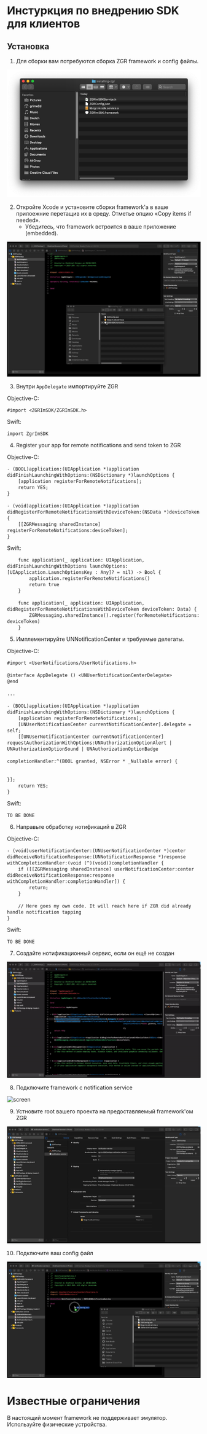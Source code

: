 # Инстуркция по внедрению SDK для клиентов

## Установка

1. Для сборки вам потребуются сборка ZGR framework и config файлы.

![screen](readme/screen_1.png)

2. Откройте Xcode и установите сборки framework'а в ваше прилоежние перетащив их в среду. Отметье опцию «Copy items if needed».
    * Убедитесь, что framework встроится в ваше приложение (embedded).

![screen](readme/video_1.gif)

3. Внутри `AppDelegate` импортируйте ZGR

Objective-C:

```
#import <ZGRImSDK/ZGRImSDK.h>
```
   
Swift:

```
import ZgrImSDK
```

4. Register your app for remote notifications and send token to ZGR

Objective-C:

```
- (BOOL)application:(UIApplication *)application didFinishLaunchingWithOptions:(NSDictionary *)launchOptions {
    [application registerForRemoteNotifications];
    return YES;
}

- (void)application:(UIApplication *)application didRegisterForRemoteNotificationsWithDeviceToken:(NSData *)deviceToken {
    [[ZGRMessaging sharedInstance] registerForRemoteNotifications:deviceToken];
}
```
 
Swift:

```
    func application(_ application: UIApplication, didFinishLaunchingWithOptions launchOptions: [UIApplication.LaunchOptionsKey : Any]? = nil) -> Bool {
        application.registerForRemoteNotifications()
        return true
    }

    func application(_ application: UIApplication, didRegisterForRemoteNotificationsWithDeviceToken deviceToken: Data) {
        ZGRMessaging.sharedInstance().register(forRemoteNotifications: deviceToken)
    }
```

5. Имплементируйте UNNotificationCenter и требуемые делегаты.

Objective-C:

```
#import <UserNotifications/UserNotifications.h>

@interface AppDelegate () <UNUserNotificationCenterDelegate>
@end 

...

- (BOOL)application:(UIApplication *)application didFinishLaunchingWithOptions:(NSDictionary *)launchOptions {
    [application registerForRemoteNotifications];
    [UNUserNotificationCenter currentNotificationCenter].delegate = self;
    [[UNUserNotificationCenter currentNotificationCenter] requestAuthorizationWithOptions:UNAuthorizationOptionAlert | UNAuthorizationOptionSound | UNAuthorizationOptionBadge
                                                                        completionHandler:^(BOOL granted, NSError * _Nullable error) {

                                                                        }];
    return YES;
}

```
    
Swift:

```
TO BE DONE
```

6. Направьте обработку нотификаций в ZGR

Objective-C:

```
- (void)userNotificationCenter:(UNUserNotificationCenter *)center didReceiveNotificationResponse:(UNNotificationResponse *)response withCompletionHandler:(void (^)(void))completionHandler {
    if ([[ZGRMessaging sharedInstance] userNotificationCenter:center didReceiveNotificationResponse:response withCompletionHandler:completionHandler]) {
        return;
    }

    // Here goes my own code. It will reach here if ZGR did already handle notification tapping
}
```

Swift:

```
TO BE DONE
```


7. Создайте нотификационный сервис, если он ещё не создан

![screen](readme/video_2.gif)

8. Подключите framework c notification service

![screen](readme/video_3.gif)

9. Устновите root вашего проекта на предоставляемый framework'ом ZGR

![screen](readme/video_4.gif)

10. Подключите ваш config файл

![screen](readme/video_5.gif)


# Известные ограничения

В настоящий момент framework не поддерживает эмулятор. Используйте физические устройства.
